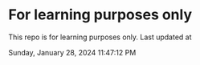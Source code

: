 # For learning purposes only
This repo is for learning purposes only.
Last updated at

Sunday, January 28, 2024 11:47:12 PM


